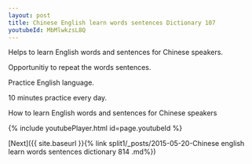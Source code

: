 ```yaml
---
layout: post
title: Chinese English learn words sentences Dictionary 107 
youtubeId: MbMlwkzsL8Q
---
```

 
 
Helps to learn English words and sentences for Chinese speakers.

Opportunitiy to repeat the words sentences. 

Practice English language. 
 
10 minutes practice every day. 
 
How to learn English words and sentences for Chinese speakers 
 
{% include youtubePlayer.html id=page.youtubeId %}
 
 
[Next]({{ site.baseurl }}{% link  split1/_posts/2015-05-20-Chinese english learn words sentences dictionary 814 .md%})
 
